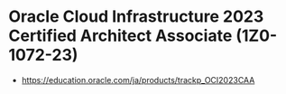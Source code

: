 # Oracle Cloud Infrastructure 2023 Certified Architect Associate (1Z0-1072-23)

- https://education.oracle.com/ja/products/trackp_OCI2023CAA
